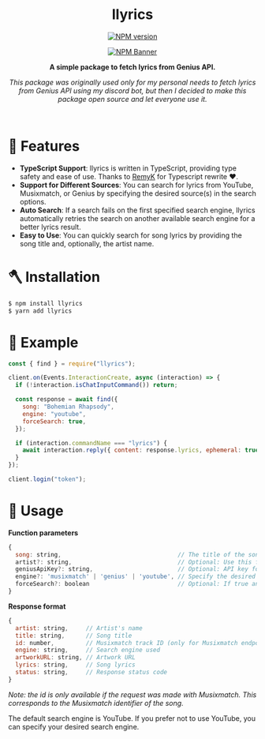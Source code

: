 <div align="center">
  <h1>llyrics</h1>
  <p>
  <a href="https://www.npmjs.com/package/llyrics"><img src="https://img.shields.io/npm/v/llyrics?maxAge=3600" alt="NPM version" /></a>
  <p>
  <p>
    <a href="https://www.npmjs.com/package/llyrics"><img src="https://nodei.co/npm/llyrics.png?downloads=true&stars=true" alt="NPM Banner"></a>
  </p>
  <p><b>A simple package to fetch lyrics from Genius API.</b></p>

  <p><i>This package was originally used only for my personal needs to fetch lyrics from Genius API using my discord bot, but then I decided to make this package open source and let everyone use it.</i></p>
  </div>
  <br>

# 💫 Features

- **TypeScript Support**: llyrics is written in TypeScript, providing type safety and ease of use. Thanks to [RemyK](https://github.com/RemyK888) for Typescript rewrite ❤.
- **Support for Different Sources**: You can search for lyrics from YouTube, Musixmatch, or Genius by specifying the desired source(s) in the search options.
- **Auto Search**: If a search fails on the first specified search engine, llyrics automatically retries the search on another available search engine for a better lyrics result.
- **Easy to Use**: You can quickly search for song lyrics by providing the song title and, optionally, the artist name.


# 🪓 Installation
```sh
$ npm install llyrics
$ yarn add llyrics
```


# 💾 Example
```js
const { find } = require("llyrics");

client.on(Events.InteractionCreate, async (interaction) => {
  if (!interaction.isChatInputCommand()) return;

  const response = await find({
    song: "Bohemian Rhapsody",
    engine: "youtube",
    forceSearch: true,
  });

  if (interaction.commandName === "lyrics") {
    await interaction.reply({ content: response.lyrics, ephemeral: true });
  }
});

client.login("token");
```

# 🔧 Usage

**Function parameters**

```js
{
  song: string,                                 // The title of the song
  artist?: string,                              // Optional: Use this for more accurate lyrics results on the Musixmatch endpoint
  geniusApiKey?: string,                        // Optional: API key for the Genius search engine
  engine?: 'musixmatch' | 'genius' | 'youtube', // Specify the desired search engine: 'musixmatch', 'genius', or 'youtube'
  forceSearch?: boolean                         // Optional: If true and the search fails on the first specified search engine, llyrics automatically retries the search on another available search engine
}

```


**Response format**
```js
{
  artist: string,     // Artist's name
  title: string,      // Song title
  id: number,         // Musixmatch track ID (only for Musixmatch endpoint)
  engine: string,     // Search engine used
  artworkURL: string, // Artwork URL
  lyrics: string,     // Song lyrics
  status: string,     // Response status code
}
```

*Note: the id is only available if the request was made with Musixmatch. This corresponds to the Musixmatch identifier of the song.*

The default search engine is YouTube. If you prefer not to use YouTube, you can specify your desired search engine.

